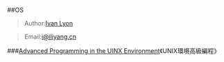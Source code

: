 ##OS
>Author:[Ivan Lyon](http://www.iliyang.cn/)  

>Email:i@iliyang.cn

###[Advanced Programming in the UINX Environment](http://www.apuebook.com/)《UNIX環境高級編程》



